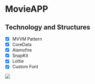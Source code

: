 # MovieAPP

## Technology and Structures

- [x] MVVM Pattern
- [x] CoreData
- [x] Alamofire
- [x] SnapKit
- [x] Lottie
- [x] Custom Font

![](https://media.giphy.com/media/xDnwXxBZKLrrJUD4SP/giphy.gif)
